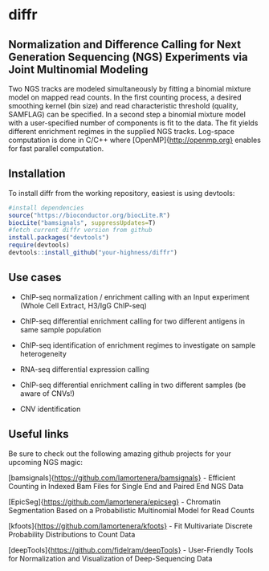 diffr
=====

## Normalization and Difference Calling for Next Generation Sequencing (NGS) Experiments via Joint Multinomial Modeling

Two NGS tracks are modeled simultaneously by fitting a binomial mixture model on mapped read counts. 
In the first counting process, a desired smoothing kernel (bin size) and read characteristic threshold (quality, SAMFLAG) can be specified. 
In a second step a binomial mixture model with a user-specified number of components is fit to the data.
The fit yields different enrichment regimes in the supplied NGS tracks.
Log-space computation is done in C/C++ where [OpenMP]{http://openmp.org} enables for fast parallel computation.


## Installation

To install diffr from the working repository, easiest is using devtools:

```R
#install dependencies
source("https://bioconductor.org/biocLite.R")
biocLite("bamsignals", suppressUpdates=T)   
#fetch current diffr version from github
install.packages("devtools")
require(devtools)
devtools::install_github("your-highness/diffr")
```

## Use cases

* ChIP-seq normalization / enrichment calling with an Input experiment (Whole Cell Extract, H3/IgG ChIP-seq)

* ChIP-seq differential enrichment calling for two different antigens in same sample population

* ChIP-seq identification of enrichment regimes to investigate on sample heterogeneity

* RNA-seq differential expression calling

* ChIP-seq differential enrichment calling in two different samples (be aware of CNVs!)

* CNV identification


## Useful links

Be sure to check out the following amazing github projects for your upcoming NGS magic:

[bamsignals]{https://github.com/lamortenera/bamsignals} - Efficient Counting in Indexed Bam Files
for Single End and Paired End NGS Data

[EpicSeg]{https://github.com/lamortenera/epicseg} - Chromatin Segmentation Based on a Probabilistic
Multinomial Model for Read Counts

[kfoots]{https://github.com/lamortenera/kfoots} - Fit Multivariate Discrete Probability
Distributions to Count Data

[deepTools]{https://github.com/fidelram/deepTools} - User-Friendly Tools for Normalization and
Visualization of Deep-Sequencing Data
